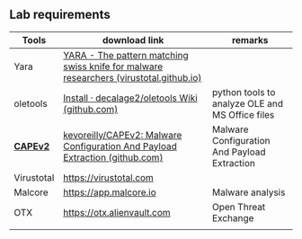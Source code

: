 
## Lab requirements 

| Tools                                              | download link                                                                                                                | remarks                                         |
| -------------------------------------------------- | ---------------------------------------------------------------------------------------------------------------------------- | ----------------------------------------------- |
| Yara                                               | [YARA - The pattern matching swiss knife for malware researchers (virustotal.github.io)](https://virustotal.github.io/yara/) |                                                 |
| oletools                                           | [Install · decalage2/oletools Wiki (github.com)](https://github.com/decalage2/oletools/wiki/Install)                         | python tools to analyze OLE and MS Office files |
| **[CAPEv2](https://github.com/kevoreilly/CAPEv2)** | [kevoreilly/CAPEv2: Malware Configuration And Payload Extraction (github.com)](https://github.com/kevoreilly/CAPEv2)         | Malware Configuration And Payload Extraction    |
| Virustotal                                         | https://virustotal.com                                                                                                       |                                                 |
| Malcore                                            | https://app.malcore.io                                                                                                       | Malware analysis                                |
| OTX                                                | https://otx.alienvault.com                                                                                                   | Open Threat Exchange                            |
|                                                    |                                                                                                                              |                                                 |
 